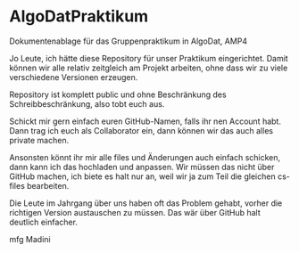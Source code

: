 # AlgoDatPraktikum
Dokumentenablage für das Gruppenpraktikum in AlgoDat, AMP4

Jo Leute, ich hätte diese Repository für unser Praktikum eingerichtet.
Damit können wir alle relativ zeitgleich am Projekt arbeiten, ohne dass wir zu viele verschiedene Versionen erzeugen.

Repository ist komplett public und ohne Beschränkung des Schreibbeschränkung, also tobt euch aus.

Schickt mir gern einfach euren GitHub-Namen, falls ihr nen Account habt.
Dann trag ich euch als Collaborator ein, dann können wir das auch alles private machen.

Ansonsten könnt ihr mir alle files und Änderungen auch einfach schicken, dann kann ich das hochladen und anpassen.
Wir müssen das nicht über GitHub machen, ich biete es halt nur an, weil wir ja zum Teil die gleichen cs-files bearbeiten.

Die Leute im Jahrgang über uns haben oft das Problem gehabt, vorher die richtigen Version austauschen zu müssen.
Das wär über GitHub halt deutlich einfacher.

mfg 
Madini
